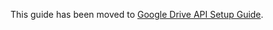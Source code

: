 This guide has been moved to [Google Drive API Setup Guide](/doc/google_api_setup_guide.md).

<!-- Used for older versions of Cultured Downloader that points users to this .md guide -->
